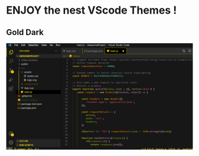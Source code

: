 # ENJOY the nest VScode Themes !

## Gold Dark
<div>
<img src="https://raw.githubusercontent.com/maher-cshub/maherglow-vscode-themes/refs/heads/main/images/gold-dark.png" />
</div>
